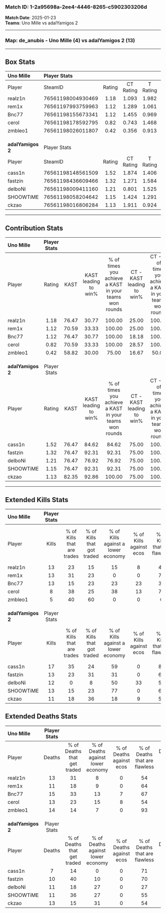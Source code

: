 ### Match ID: 1-2a95698a-2ee4-4446-8265-c5902303206d  
**Match Date**: 2025-01-23  
**Teams**: Uno Mille vs adalYamigos 2  

---  

### **Map**: de_anubis - Uno Mille (4) vs adalYamigos 2 (13)  
---  

## Box Stats  

| **Uno Mille**     | Player Stats      |        |           |          |       |       |       |         |        |      |     |
| :- | :- | :-: | :-: | :-: | :-: | :-: | :-: | :-: | :-: | :-: | :-: |
| Player            | SteamID           | Rating | CT Rating | T Rating | KAST  |  ADR  | Kills | Assists | Deaths | K/D  | HS% |
| realz1n           | 76561198004930469 |  1.18  |   1.093   |  1.982   | 76.47 | 85.8  |  13   |    6    |   13   | 1.00 | 53  |
| rem1x             | 76561197993759963 |  1.12  |   1.289   |  1.061   | 70.59 | 67.2  |  13   |    2    |   11   | 1.18 | 30  |
| Bnc77             | 76561198155673341 |  1.12  |   1.455   |  0.969   | 76.47 | 85.0  |  13   |    6    |   15   | 0.87 |  0  |
| cerol             | 76561198178592795 |  0.82  |   0.743   |  1.468   | 70.59 | 70.1  |   8   |    4    |   13   | 0.62 | 37  |
| zmbleo1           | 76561198026011807 |  0.42  |   0.356   |  0.913   | 58.82 | 30.5  |   5   |    2    |   14   | 0.36 | 20  |
|                   |                   |        |           |          |       |       |       |         |        |      |     |
|                   |                   |        |           |          |       |       |       |         |        |      |     |
|                   |                   |        |           |          |       |       |       |         |        |      |     |
| **adalYamigos 2** | Player Stats      |        |           |          |       |       |       |         |        |      |     |
| Player            | SteamID           | Rating | CT Rating | T Rating | KAST  |  ADR  | Kills | Assists | Deaths | K/D  | HS% |
| cass1n            | 76561198148561509 |  1.52  |   1.874   |  1.406   | 76.47 | 78.7  |  17   |    1    |   7    | 2.43 | 23  |
| fastzin           | 76561198436609466 |  1.32  |   1.271   |  1.584   | 76.47 | 102.1 |  13   |    5    |   10   | 1.30 | 46  |
| delboNi           | 76561198009411160 |  1.21  |   0.801   |  1.525   | 76.47 | 93.0  |  12   |    5    |   11   | 1.09 | 83  |
| SHOOWTiME         | 76561198058204642 |  1.15  |   1.424   |  1.291   | 76.47 | 63.8  |  13   |    2    |   11   | 1.18 | 38  |
| ckzao             | 76561198016806284 |  1.13  |   1.911   |  0.924   | 82.35 | 84.9  |  11   |    8    |   13   | 0.85 | 54  |
---  

## Contribution Stats  

| **Uno Mille**     | Player Stats |       |                      |                                                        |                           |                                                             |                          |                                                            |
| :- | :-: | :-: | :-: | :-: | :-: | :-: | :-: | :-: |
| Player            |    Rating    | KAST  | KAST leading to win% | % of times you achieve a KAST in your teams won rounds | CT - KAST leading to win% | CT - % of times you achieve a KAST in your teams won rounds | T - KAST leading to win% | T - % of times you achieve a KAST in your teams won rounds |
| realz1n           |     1.18     | 76.47 |        30.77         |                         100.00                         |           25.00           |                           100.00                            |          40.00           |                           100.00                           |
| rem1x             |     1.12     | 70.59 |        33.33         |                         100.00                         |           25.00           |                           100.00                            |          50.00           |                           100.00                           |
| Bnc77             |     1.12     | 76.47 |        30.77         |                         100.00                         |           18.18           |                           100.00                            |          100.00          |                           100.00                           |
| cerol             |     0.82     | 70.59 |        33.33         |                         100.00                         |           28.57           |                           100.00                            |          40.00           |                           100.00                           |
| zmbleo1           |     0.42     | 58.82 |        30.00         |                         75.00                          |           16.67           |                            50.00                            |          50.00           |                           100.00                           |
|                   |              |       |                      |                                                        |                           |                                                             |                          |                                                            |
|                   |              |       |                      |                                                        |                           |                                                             |                          |                                                            |
|                   |              |       |                      |                                                        |                           |                                                             |                          |                                                            |
| **adalYamigos 2** | Player Stats |       |                      |                                                        |                           |                                                             |                          |                                                            |
| Player            |    Rating    | KAST  | KAST leading to win% | % of times you achieve a KAST in your teams won rounds | CT - KAST leading to win% | CT - % of times you achieve a KAST in your teams won rounds | T - KAST leading to win% | T - % of times you achieve a KAST in your teams won rounds |
| cass1n            |     1.52     | 76.47 |        84.62         |                         84.62                          |           75.00           |                           100.00                            |          88.89           |                           80.00                            |
| fastzin           |     1.32     | 76.47 |        92.31         |                         92.31                          |           75.00           |                           100.00                            |          100.00          |                           90.00                            |
| delboNi           |     1.21     | 76.47 |        76.92         |                         76.92                          |           75.00           |                           100.00                            |          77.78           |                           70.00                            |
| SHOOWTiME         |     1.15     | 76.47 |        92.31         |                         92.31                          |           75.00           |                           100.00                            |          100.00          |                           90.00                            |
| ckzao             |     1.13     | 82.35 |        92.86         |                         100.00                         |           75.00           |                           100.00                            |          100.00          |                           100.00                           |
---  

## Extended Kills Stats  

| **Uno Mille**     | Player Stats |                            |                            |                                    |                         |                              |                                 |                                       |                    |           |
| :- | :-: | :-: | :-: | :-: | :-: | :-: | :-: | :-: | :-: | :-: |
| Player            |    Kills     | % of Kills that are trades | % of Kills that got traded | % of Kills against a lower economy | % of Kills against ecos | % of Kills that are flawless | % of Kills that are close duels | % of Kills that are assisted by flash | Pistol Round Kills | AWP Kills |
| realz1n           |      13      |             23             |             15             |                 15                 |            8            |              46              |                0                |                   0                   |         5          |     0     |
| rem1x             |      13      |             31             |             23             |                 0                  |            0            |              77              |                8                |                   0                   |         4          |     7     |
| Bnc77             |      13      |             15             |             23             |                 23                 |           23            |              38              |                8                |                   0                   |         0          |     0     |
| cerol             |      8       |             38             |             25             |                 38                 |           13            |              75              |               13                |                  13                   |         0          |     0     |
| zmbleo1           |      5       |             40             |             60             |                 0                  |            0            |              0               |               20                |                  20                   |         0          |     0     |
|                   |              |                            |                            |                                    |                         |                              |                                 |                                       |                    |           |
|                   |              |                            |                            |                                    |                         |                              |                                 |                                       |                    |           |
|                   |              |                            |                            |                                    |                         |                              |                                 |                                       |                    |           |
| **adalYamigos 2** | Player Stats |                            |                            |                                    |                         |                              |                                 |                                       |                    |           |
| Player            |    Kills     | % of Kills that are trades | % of Kills that got traded | % of Kills against a lower economy | % of Kills against ecos | % of Kills that are flawless | % of Kills that are close duels | % of Kills that are assisted by flash | Pistol Round Kills | AWP Kills |
| cass1n            |      17      |             35             |             24             |                 59                 |            0            |              88              |                0                |                   0                   |         1          |    10     |
| fastzin           |      13      |             23             |             31             |                 31                 |            0            |              62              |                8                |                   8                   |         3          |     0     |
| delboNi           |      12      |             0              |             8              |                 50                 |           33            |              58              |                0                |                   0                   |         0          |     0     |
| SHOOWTiME         |      13      |             15             |             23             |                 77                 |            0            |              62              |               15                |                   0                   |         0          |     0     |
| ckzao             |      11      |             18             |             36             |                 18                 |            9            |              55              |                0                |                   0                   |         2          |     0     |
## Extended Deaths Stats  

| **Uno Mille**     | Player Stats |                             |                                   |                          |                               |                            |                           |               |
| :- | :-: | :-: | :-: | :-: | :-: | :-: | :-: | :-: |
| Player            |    Deaths    | % of Deaths that get traded | % of Deaths against lower economy | % of Deaths against ecos | % of Deaths that are flawless | % of Deaths that are close | % of Deaths while blinded | Deaths to AWP |
| realz1n           |      13      |             31              |                 8                 |            0             |              54               |             23             |             0             |       0       |
| rem1x             |      11      |             18              |                 9                 |            0             |              64               |             0              |             0             |       2       |
| Bnc77             |      15      |             33              |                13                 |            7             |              67               |             0              |             0             |       3       |
| cerol             |      13      |             23              |                15                 |            8             |              54               |             0              |             8             |       2       |
| zmbleo1           |      14      |             14              |                 7                 |            0             |              93               |             0              |             0             |       3       |
|                   |              |                             |                                   |                          |                               |                            |                           |               |
|                   |              |                             |                                   |                          |                               |                            |                           |               |
|                   |              |                             |                                   |                          |                               |                            |                           |               |
| **adalYamigos 2** | Player Stats |                             |                                   |                          |                               |                            |                           |               |
| Player            |    Deaths    | % of Deaths that get traded | % of Deaths against lower economy | % of Deaths against ecos | % of Deaths that are flawless | % of Deaths that are close | % of Deaths while blinded | Deaths to AWP |
| cass1n            |      7       |             14              |                 0                 |            0             |              71               |             0              |             0             |       0       |
| fastzin           |      10      |             40              |                10                 |            0             |              70               |             10             |            10             |       3       |
| delboNi           |      11      |             18              |                27                 |            0             |              27               |             18             |             0             |       1       |
| SHOOWTiME         |      11      |             36              |                27                 |            0             |              55               |             0              |             0             |       1       |
| ckzao             |      13      |             15              |                31                 |            0             |              54               |             8              |             8             |       2       |
